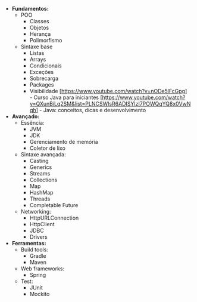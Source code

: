 
- **Fundamentos:**
	- POO
		- Classes
		- Objetos
		- Herança
		- Polimorfismo
	- Sintaxe base
		- Listas
		- Arrays
		- Condicionais
		- Exceções
		- Sobrecarga
		- Packages
		- Visibilidade
[https://www.youtube.com/watch?v=nODe5lFcGpg] - Curso Java para iniciantes
[https://www.youtube.com/watch?v=QXunBiLq2SM&list=PLNCSWIsR6ADISYlzI7POWQqYQ8x0VwNqh] - Java: conceitos, dicas e desenvolvimento
- **Avançado:**
	- Essência:
		- JVM
		- JDK
		- Gerenciamento de memória
		- Coletor de lixo
	- Sintaxe avançada:
		- Casting
		- Generics
		- Streams
		- Collections
		- Map
		- HashMap
		- Threads
		- Completable Future
	- Networking:
		- HttpURLConnection
		- HttpClient
		- JDBC
		- Drivers
- **Ferramentas:**
	- Build tools:
		- Gradle
		- Maven
	- Web frameworks:
		- Spring
	- Test:
		- JUnit
		- Mockito